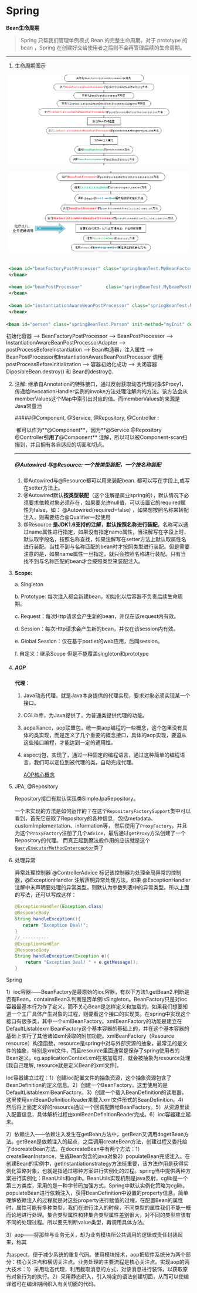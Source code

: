 # Spring
**Bean生命周期**
> Spring 只帮我们管理单例模式 Bean 的完整生命周期，对于 prototype 的 bean ，Spring 在创建好交给使用者之后则不会再管理后续的生命周期。

-------

1. 生命周期图示

![bean_life_cycle](../media/bean_life_cycle1.png)

![bean_life_cycle](../media/bean_life_cycle2.png)

```xml
 
 <bean id="beanFactoryPostProcessor" class="springBeanTest.MyBeanFactoryPostProcessor">
 </bean>

 <bean id="beanPostProcessor" 	      class="springBeanTest.MyBeanPostProcessor">
 </bean>

 <bean id="instantiationAwareBeanPostProcessor" class="springBeanTest.MyInstantiationAwareBeanPostProcessor">
 </bean>

<bean id="person" class="springBeanTest.Person" init-method="myInit" destroy-method="myDestory" scope="singleton" p:name="张三" p:address="广州" p:phone="15900000000" />
```

初始化容器 --> BeanFactoryPostProcessor -->  BeanPostProcessor --> InstantiationAwareBeanPostProcessorAdapter --> postProcessBeforeInstantiation --> Bean构造器，注入属性 --> BeanPostProcessor和InstantiationAwareBeanPostProcessor 调用postProcessBeforeInitialization  --> 容器初始化成功 --> 关闭容器 DiposibleBean.destroy() 和 Bean的destroy().



2. 注解: 继承自Annotation的特殊接口，通过反射获取动态代理对象$Proxy1，传递给InvocationHandler实例的invoke方法处理注解内的方法。该方法会从memberValues这个Map中索引出对应的值。而memberValues的来源是Java常量池

   #####@Component, @Service, @Repository, @Controller :

   ​    都可以作为**@Component**，因为**@Service @Repository @Controller**引用了**@Component** 注解，所以可以被Component-scan扫描到，并且拥有各自适应的切面和切点。

   ------

   ##### @Autowired 与@Resource:  一个按类型装配，一个按名称装配

   1. @Autowired与@Resource都可以用来装配bean. 都可以写在字段上,或写在setter方法上。
   2. @Autowired默认**按类型装配**（这个注解是属业spring的），默认情况下必须要求依赖对象必须存在，如果要允许null值，可以设置它的required属性为false，如：
      @Autowired(required=false) ，如果想按照名称来转配注入，则需要结合@Qualifier一起使用
   3. @Resource **是JDK1.6支持的注解**，**默认按照名称进行装配**，名称可以通过name属性进行指定，如果没有指定name属性，当注解写在字段上时，默认取字段名，按照名称查找，如果注解写在setter方法上默认取属性名进行装配。当找不到与名称匹配的bean时才按照类型进行装配。但是需要注意的是，如果name属性一旦指定，就只会按照名称进行装配。只有当找不到与名称匹配的bean才会按照类型来装配注入。

3. **Scope:**

   a. Singleton 

   b. Prototype: 每次注入都会新建bean，初始化以后容器不负责后续生命周期。

   c. Request：每次Http请求会产生新的bean，并仅在该request内有效。

   d. Session：每次Http请求会产生新的bean，并仅在该session内有效。

   e. Global Session：仅在基于portlet的web应用，后同session。

   f. 自定义：继承Scope 但是不能覆盖singleton和prototype

4. ##### AOP

   **代理**：

   1. Java动态代理，就是Java本身提供的代理实现，要求对象必须实现某一个接口。

   2. CGLib库，为Java提供了，为普通类提供代理的功能。

   3. aopalliance，aop联盟包，统一类aop编程的一些概念，这个包里没有具体的类实现，而是定义了几个重要的概念接口，具体的aop实现，要遵从这些接口编程，才能达到一定的通用性。

   4. aspectj包，实现了，通过一种固定的编程语言，通过这种简单的编程语言，我们可以定位到被代理的类，自动完成代理。

      [AOP核心概念](https://www.jianshu.com/p/c403609185a5)


5. JPA, @Repository

   Repository接口有默认实现类SimpleJpaRepository。

   一个未实现的方法是如何运作的？在这个```RepositoryFactorySupport```类中可以看到，首先它获取了Repository的各种信息，包括metadata、customImplementation、information等， 然后使用了`ProxyFactory`，并且为这个`ProxyFactory`注册了几个`Advice`，最后通过`getProxy`方法创建了一个Repository的代理。 而真正起到魔法般作用的应该就是这个[`QueryExecutorMethodInterceptor`](https://github.com/spring-projects/spring-data-commons/blob/master/src/main/java/org/springframework/data/repository/core/support/RepositoryFactorySupport.java#L389)类了



6. 处理异常

   异常处理控制器 @ControllerAdvice 标记该控制器为处理全局异常的控制器，@ExceptionHandler 注解声明异常处理方法，如果 @ExceptionHandler 注解中未声明要处理的异常类型，则默认为参数列表中的异常类型。所以上面的写法，还可以写成这样：

   ```java
   @ExceptionHandler(Exception.class)
   @ResponseBody
   String handleException(){
      return "Exception Deal!";
   }
   // ----------
   @ExceptionHandler
   @ResponseBody
   String handleException(Exception e){
       return "Exception Deal! " + e.getMessage();
   }
   ```



Spring

1）ioc容器——BeanFactory是最原始的ioc容器，有以下方法1.getBean2.判断是否有Bean，containsBean3.判断是否单例isSingleton。BeanFactory只是对ioc容器最基本行为作了定义，而不关心Bean是怎样定义和加载的。如果我们想要知道一个工厂具体产生对象的过程，则要看这个接口的实现类。在spring中实现这个接口有很多类，其中一个xmlBeanFactory。xmlBeanFactory的功能是建立在DefaultListablexmlBeanFactory这个基本容器的基础上的，并在这个基本容器的基础上实行了其他诸如xml读取的附加功能。xmlBeanFactory（Resource resource）构造函数，resource是spring中对与外部资源的抽象，最常见的是文件的抽象，特别是xml文件，而且resource里面通常是保存了spring使用者的Bean定义，eg.applicationContext.xml在被加载时，就会被抽象为resource处理[我自己理解, resource就是定义Bean的xml文件]。

loc容器建立过程：1）创建ioc配置文件的抽象资源，这个抽象资源包含了BeanDefinition的定义信息。2）创建一个BeanFactory，这里使用的是DefaultListablexmlBeanFactory。3）创建一个载入BeanDefinition的读取器，这里使用xmlBeanDefinitionReader来载入xml文件形式的BeanDefinition。4）然后将上面定义好的resource通过一个回调配置给BeanFactory。5）从资源里读入配置信息，具体解析过程由xmlBeanDefinitionReader完成。6）ioc容器建立起来。

2）依赖注入——依赖注入发生在getBean方法中，getBean又调用dogetBean方法。getBean是依赖注入的起点，之后调用createBean方法，创建过程又委托给了docreateBean方法。在docreateBean中有两个方法：1）createBeanInstance，生成Bean包含的java对象2）populateBean完成注入。在创建Bean的实例中，getInstantiationstrategy方法挺重要，该方法作用是获得实例化策略对象，也就是指通过哪种方案进行实例化的过程。spring当中提供两种方案进行实例化：BeanUtils和cglib。BeanUtils实现机制是java反射，cglib是一个第三方类库，采用的是一种字节码加强方式。Spring中默认实例化策略为cglib。populateBean进行依赖注入，获得BeanDefinition中设置的property信息，简单理解依赖注入的过程就是对这些property进行赋值的过程，在配置Bean的属性时，属性可能有多种类型，我们在进行注入的时候，不同类型的属性我们不能一概而论地进行处理。集合类型属性和非集合类型属性差别很大，对不同的类型应该有不同的处理过程。所以要先判断value类型，再调用具体方法。

3）aop——将那些与业务无关，却为业务模块所公共调用的逻辑或责任封装起来，称其

为aspect，便于减少系统的重复代码。使用模块技术，aop把软件系统分为两个部分：核心关注点和横切关注点。业务处理的主要流程是核心关注点。实现aop的两大技术：1）采用动态代理，利用截取消息的方式，对该消息进行装饰，以获取原有对象行为的执行。2）采用静态织入，引入特定的语法创建切面，从而可以使编译器可在编译期间织入有关切面的代码。